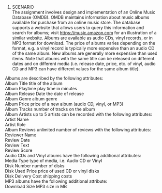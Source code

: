 1. SCENARIO <br>
The assignment involves design and implementation of an Online Music Database (OMDB).
OMDB maintains information about music albums available for purchase from an online music
store. The database supports a website that allows users to query this information and search for
albums; visit https://music.amazon.com for an illustration of a similar website. Albums are
available as audio CDs, vinyl records, or in MP3 format for download. The price of albums varies
depending on the format, e.g. a vinyl record is typically more expensive than an audio CD of the
same album. New albums are generally more expensive than used items. Note that albums with the
same title can be released on different dates and on different media (i.e. release date, price, etc. of
vinyl, audio CD and MP3 can have different values for the same album title). <br>

Albums are described by the following attributes:<br>
Album Title title of the album<br>
Album Playtime play time in minutes<br>
Album Release Date the date of release<br>
Album Genre album genre<br>
Album Price price of a new album (audio CD, vinyl, or MP3)<br>
Album Tracks number of tracks on the album<br>
Album Artists up to 5 artists can be recorded with the following attributes:<br>
 Artist Name<br>
 Artist Role<br>
 Album Reviews unlimited number of reviews with the following attributes:<br>
 Reviewer Name<br>
 Review Date<br>
 Review Text<br>
 Review Score<br>
Audio CDs and Vinyl albums have the following additional attributes:<br>
 Media Type type of media, i.e. Audio CD or Vinyl<br>
 Disk Number number of disks<br>
 Disk Used Price price of used CD or vinyl disks<br>
 Disk Delivery Cost shipping costs<br>
MP3 albums have the following additional attribute:<br>
 Download Size MP3 size in MB<br>
